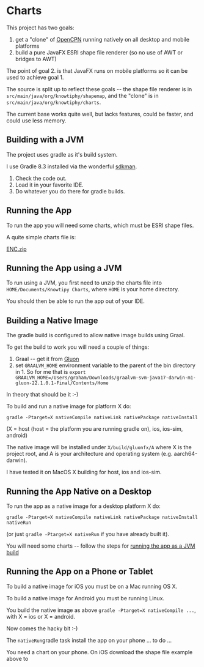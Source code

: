 # Charts

This project has two goals:

1. get a "clone" of [OpenCPN](https://opencpn.org) running natively on all desktop and mobile platforms
2. build a pure JavaFX ESRI shape file renderer (so no use of AWT or bridges to AWT)

The point of goal 2. is that JavaFX runs on mobile platforms so it can be used to achieve goal 1.

The source is split up to reflect these goals -- the shape file renderer is in `src/main/java/org/knowtiphy/shapemap`, and the "clone" is in `src/main/java/org/knowtiphy/charts`.

The current base works quite well, but lacks features, could be faster, and could use less memory.

## Building with a JVM

The project uses gradle as it's build system.

I use Gradle 8.3 installed via the wonderful [sdkman](https://sdkman.io/).

1. Check the code out.
2. Load it in your favorite IDE.
3. Do whatever you do there for gradle builds.

## Running the App

To run the app you will need some charts, which must be ESRI shape files.

A quite simple charts file is:

[ENC.zip](https://github.com/aardy1/Charts/files/13471740/ENC.zip)

## Running the App using a JVM

To run using a JVM, you first need to unzip the charts file into `HOME/Documents/Knowtipy Charts`, where `HOME` is your home directory.

You should then be able to run the app out of your IDE.

## Building a Native Image

The gradle build is configured to allow native image builds using Graal.

To get the build to work you will need a couple of things:

1. Graal -- get it from [Gluon](https://github.com/gluonhq/graal/releases/tag/gluon-22.1.0.1-Final)
2. set `GRAALVM_HOME` environment variable to the parent of the bin directory in 1. So for me that is `export GRAALVM_HOME=/Users/graham/Downloads/graalvm-svm-java17-darwin-m1-gluon-22.1.0.1-Final/Contents/Home`

In theory that should be it :-)

To build and run a native image for platform X do:
```
gradle -Ptarget=X nativeCompile nativeLink nativePackage nativeInstall
```
(X = host (host = the platform you are running gradle on), ios, ios-sim, android)

The native image will be installed under `X/build/gluonfx/A` where X is the project root, and A is your architecture and operating system (e.g. aarch64-darwin).

I have tested it on MacOS X building for host, ios and ios-sim.

## Running the App Native on a Desktop

To run the app as a native image for a desktop platform X do:
```
gradle -Ptarget=X nativeCompile nativeLink nativePackage nativeInstall nativeRun
```
(or just `gradle -Ptarget=X nativeRun` if you have already built it).

You will need some charts -- follow the steps for [running the app as a JVM build](https://github.com/aardy1/Charts/blob/main/README.md#running-the-app-using-a-jvm)

## Running the App on a Phone or Tablet

To build a native image for iOS you must be on a Mac running OS X.

To build a native image for Android you must be running Linux.

You build the native image as above `gradle -Ptarget=X nativeCompile ...`, with X = ios or X = android.

Now comes the hacky bit :-)

The `nativeRun`gradle task install the app on your phone ... to do ...

You need a chart on your phone. On iOS download the shape file example above to 




